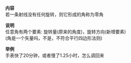 **内容**  
若一条射线没有任何旋转，则它形成的角称为零角  
  
**说明**  
任意角有两个要素: 旋转量(原来的角度)，旋转方向(新增要素)  
(角是一个矢量吗，不是，不符合平行四边形法则)  
  
**举例**  
手表快了20分钟，或者慢了1.25小时，怎么调回来  
